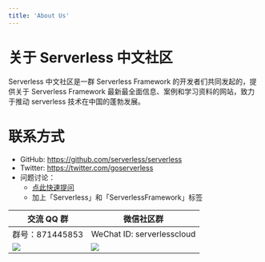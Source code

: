 ```yaml
---
title: 'About Us'
---
```


# 关于 Serverless 中文社区

Serverless 中文社区是一群 Serverless Framework 的开发者们共同发起的，提供关于 Serverless Framework 最新最全面信息、案例和学习资料的网站，致力于推动 serverless 技术在中国的蓬勃发展。

# 联系方式

- GitHub: <https://github.com/serverless/serverless>
- Twitter: <https://twitter.com/goserverless>
- 问题讨论：
  - [点此快速提问](https://segmentfault.com/t/serverlessframework)
  - 加上「Serverless」和「ServerlessFramework」标签

| 交流 QQ 群                                                               | 微信社区群                                                                                                                          |
| ------------------------------------------------------------------------ | ----------------------------------------------------------------------------------------------------------------------------------- |
| 群号：871445853                                                          | WeChat ID: serverlesscloud                                                                                                          |
| ![](https://main.qcloudimg.com/raw/47e4a71d8d057e6486625c17d57599a3.jpg) | ![](https://serverlesscn-1253970226.cos-website.ap-hongkong.myqcloud.com/static/wechat_qrcode-6c112b3032c65503a4b95e7cf9904de8.jpg) |
